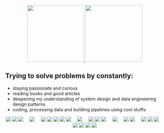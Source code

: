 <div align="center">
  <a href="https://github.com/mazzasaverio">
    <img height="180em" src="https://github-readme-stats.vercel.app/api?username=mazzasaverio&show_icons=true&theme=tokyonight&count_private=true&include_all_commits=true" />
    <img height="180em" src="https://github-readme-stats.vercel.app/api/top-langs/?username=mazzasaverio&layout=compact&theme=tokyonight" />
  </a>
  
  <br/>
  
</div>

## Trying to solve problems by constantly:

- staying passionate and curious
- reading books and good articles
- deepening my understanding of system design and data engineering design patterns
- coding, processing data and building pipelines using cool stuffs:

<div align="center">

  <img src="https://img.shields.io/badge/-Python-3776AB?style=flat-square&logo=python&logoColor=white" />
  <img src="https://img.shields.io/badge/-SQL-4479A1?style=flat-square&logo=postgresql&logoColor=white" />
  <img src="https://img.shields.io/badge/-Bash-4EAA25?style=flat-square&logo=gnubash&logoColor=white" />
  &nbsp;&nbsp;&nbsp;
  
  <img src="https://img.shields.io/badge/-uv-6C5CE7?style=flat-square&logo=python&logoColor=white" />
  &nbsp;&nbsp;&nbsp;
  

  <img src="https://img.shields.io/badge/-Pandas-150458?style=flat-square&logo=pandas&logoColor=white" />
  <img src="https://img.shields.io/badge/-Unstructured-2E2E2E?style=flat-square&logo=data&logoColor=white" />
  <img src="https://img.shields.io/badge/-SQLAlchemy-3776AB?style=flat-square&logo=python&logoColor=white" />
  <img src="https://img.shields.io/badge/-Pydantic-E92063?style=flat-square&logo=pydantic&logoColor=white" />
  <img src="https://img.shields.io/badge/-Airflow-017CEE?style=flat-square&logo=apache-airflow&logoColor=white" />
  &nbsp;&nbsp;&nbsp;
  
 
  <img src="https://img.shields.io/badge/-OpenAI-412991?style=flat-square&logo=openai&logoColor=white" />
  &nbsp;&nbsp;&nbsp;
  

  <img src="https://img.shields.io/badge/-FastAPI-009688?style=flat-square&logo=fastapi&logoColor=white" />
  <img src="https://img.shields.io/badge/-React-61DAFB?style=flat-square&logo=react&logoColor=black" />
  <img src="https://img.shields.io/badge/-Next.js-000000?style=flat-square&logo=next.js&logoColor=white" />
  &nbsp;&nbsp;&nbsp;
  
  <img src="https://img.shields.io/badge/-Playwright-2EAD33?style=flat-square&logo=playwright&logoColor=white" />
  &nbsp;&nbsp;&nbsp;
  
  <img src="https://img.shields.io/badge/-AWS-232F3E?style=flat-square&logo=amazonaws&logoColor=white" />
  <img src="https://img.shields.io/badge/-GCP-4285F4?style=flat-square&logo=googlecloud&logoColor=white" />
  &nbsp;&nbsp;&nbsp;
  

  <img src="https://img.shields.io/badge/-Docker-2496ED?style=flat-square&logo=docker&logoColor=white" />
  <img src="https://img.shields.io/badge/-Terraform-7B42BC?style=flat-square&logo=terraform&logoColor=white" />
  <img src="https://img.shields.io/badge/-Logfire-FF5722?style=flat-square&logo=firebase&logoColor=white" />
  &nbsp;&nbsp;&nbsp;
  

  <img src="https://img.shields.io/badge/-PostgreSQL-336791?style=flat-square&logo=postgresql&logoColor=white" />
  <img src="https://img.shields.io/badge/-MongoDB-47A248?style=flat-square&logo=mongodb&logoColor=white" />
  <img src="https://img.shields.io/badge/-Pinecone-007D9C?style=flat-square&logo=pinecone&logoColor=white" />
  <img src="https://img.shields.io/badge/-PGVector-336791?style=flat-square&logo=postgresql&logoColor=white" />
</div>

